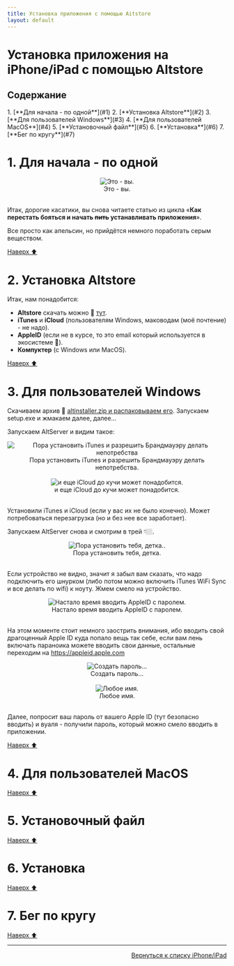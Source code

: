 ```yaml
---
title: Установка приложения с помощью Aitstore
layout: default
---
```


# Установка приложения на iPhone/iPad с помощью Altstore

<h2 id="toc">Содержание</h2>
1. [**Для начала - по одной**](#1)  
2. [**Установка Altstore**](#2)  
3. [**Для пользователей Windows**](#3)  
4. [**Для пользователей MacOS**](#4)  
5. [**Установочный файл**](#5)  
6. [**Установка**](#6)  
7. [**Бег по кругу**](#7)  


<h1 id="1">1. Для начала - по одной</h1>

<div style="text-align: center;">
  <img src="https://lazykpub.github.io/Lazykpub/assets/images/altstore_install_01.gif" alt="Это - вы." style="max-width: 100%; height: auto; cursor: pointer;" onclick="this.style.maxWidth = this.style.maxWidth === '100%' ? '100vw' : '100%';">
  <br>Это - вы.
</div><br>

Итак, дорогие касатики, вы снова читаете статью из цикла «**Как перестать бояться и начать ~~пить~~ устанавливать приложения**».

Все просто как апельсин, но прийдётся немного поработать серым веществом. 

[Наверх ⬆️](#toc)




<h1 id="2">2. Установка Altstore</h1>
Итак, нам понадобится:

- **Altstore** скачать можно 🔗 <a href="https://altstore.io/" target="_blank" rel="noopener noreferrer">тут</a>.
- **iTunes** и **iCloud** (пользователям Windows, маководам (моё почтение) - не надо).
- **AppleID** (если не в курсе, то это email который используется в экосистеме ).
- **Компуктер** (с Windows или MacOS).


[Наверх ⬆️](#toc)



<h1 id="3">3. Для пользователей Windows</h1>
Скачиваем архив 🔗 <a href="https://cdn.altstore.io/file/altstore/altinstaller.zip" target="_blank" rel="noopener noreferrer">altinstaller.zip и распаковываем его</a>. 
  Запускаем setup.exe и жмакаем далее, далее... 

Запускаем AltServer и видим такое:
<div style="text-align: center;">
  <img src="https://lazykpub.github.io/Lazykpub/assets/images/altstore_install_02.png" alt="Пора установить iTunes и разрешить Брандмауэру делать непотребства" style="max-width: 100%; height: auto; cursor: pointer;" onclick="this.style.maxWidth = this.style.maxWidth === '100%' ? '100vw' : '100%';">
  <br>Пора установить iTunes и разрешить Брандмауэру делать непотребства.
</div><br>

<div style="text-align: center;">
  <img src="https://lazykpub.github.io/Lazykpub/assets/images/altstore_install_03.png" alt="и еще iCloud до кучи может понадобится." style="max-width: 100%; height: auto; cursor: pointer;" onclick="this.style.maxWidth = this.style.maxWidth === '100%' ? '100vw' : '100%';">
  <br>и еще iCloud до кучи может понадобится.
</div><br>

Установили iTunes и iCloud (если у вас их не было конечно). Может потребоваться перезагрузка (но и без нее все заработает). 

Запускаем AltServer снова и смотрим в трей 👇🏼.
<div style="text-align: center;">
  <img src="https://lazykpub.github.io/Lazykpub/assets/images/altstore_install_04.png" alt="Пора установить тебя, детка.." style="max-width: 100%; height: auto; cursor: pointer;" onclick="this.style.maxWidth = this.style.maxWidth === '100%' ? '100vw' : '100%';">
  <br>Пора установить тебя, детка.
</div><br>

Если устройство не видно, значит я забыл вам сказать, что надо подключить его шнурком (либо потом можно включить iTunes WiFi Sync и все делать по wifi) к ноуту. Жмем смело на устройство.

<div style="text-align: center;">
  <img src="https://lazykpub.github.io/Lazykpub/assets/images/altstore_install_05.png" alt="Настало время вводить AppleID с паролем." style="max-width: 100%; height: auto; cursor: pointer;" onclick="this.style.maxWidth = this.style.maxWidth === '100%' ? '100vw' : '100%';">
  <br>Настало время вводить AppleID с паролем.
</div><br>


На этом моменте стоит немного заострить внимания, ибо вводить свой драгоценный Apple ID куда попало вещь так себе, если вам лень включать параноика можете вводить свои данные, остальные переходим на <a href="https://appleid.apple.com" target="_blank" rel="noopener noreferrer">https://appleid.apple.com</a>

<div style="text-align: center;">
  <img src="https://lazykpub.github.io/Lazykpub/assets/images/altstore_install_06.png" alt="Создать пароль..." style="max-width: 100%; height: auto; cursor: pointer;" onclick="this.style.maxWidth = this.style.maxWidth === '100%' ? '100vw' : '100%';">
  <br>Создать пароль...
</div><br>

<div style="text-align: center;">
  <img src="https://lazykpub.github.io/Lazykpub/assets/images/altstore_install_07.png" alt="Любое имя." style="max-width: 100%; height: auto; cursor: pointer;" onclick="this.style.maxWidth = this.style.maxWidth === '100%' ? '100vw' : '100%';">
  <br>Любое имя.
</div><br>

Далее, попросит ваш пароль от вашего Apple ID (тут безопасно вводить) и вуаля - получили пароль, который можно смело вводить в приложении.


[Наверх ⬆️](#toc)




<h1 id="4">4. Для пользователей MacOS</h1>


[Наверх ⬆️](#toc)




<h1 id="5">5. Установочный файл</h1>


[Наверх ⬆️](#toc)




<h1 id="6">6. Установка</h1>


[Наверх ⬆️](#toc)




<h1 id="7">7. Бег по кругу</h1>


[Наверх ⬆️](#toc)




---
<p align="right"><a href="https://lazykpub.github.io/Lazykpub/pages/ios">Вернуться к списку iPhone/iPad</a></p>
